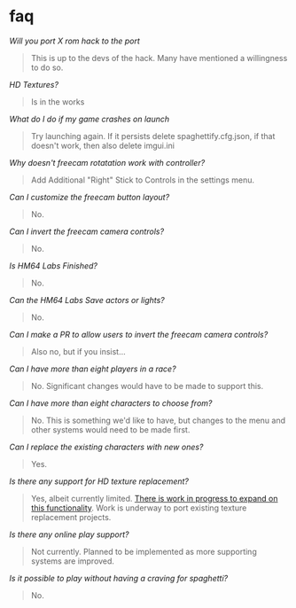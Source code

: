 # faq

*Will you port X rom hack to the port*
> This is up to the devs of the hack. Many have mentioned a willingness to do so.

*HD Textures?*
> Is in the works

*What do I do if my game crashes on launch*
> Try launching again. If it persists delete spaghettify.cfg.json, if that doesn't work, then also delete imgui.ini

*Why doesn't freecam rotatation work with controller?*  
> Add Additional "Right" Stick to Controls in the settings menu.

*Can I customize the freecam button layout?*  
> No.

*Can I invert the freecam camera controls?*  
> No.

*Is HM64 Labs Finished?*  
> No.

*Can the HM64 Labs Save actors or lights?*  
> No.

*Can I make a PR to allow users to invert the freecam camera controls?*  
> Also no, but if you insist...

*Can I have more than eight players in a race?*
> No. Significant changes would have to be made to support this.

*Can I have more than eight characters to choose from?*
> No. This is something we'd like to have, but changes to the menu and other systems would need to be made first.

*Can I replace the existing characters with new ones?*
> Yes.

*Is there any support for HD texture replacement?*
> Yes, albeit currently limited. [There is work in progress to expand on this functionality](https://github.com/HarbourMasters/SpaghettiKart/pull/147). Work is underway to port existing texture replacement projects.

*Is there any online play support?*
> Not currently. Planned to be implemented as more supporting systems are improved.

*Is it possible to play without having a craving for spaghetti?*
> No.
